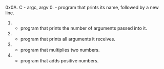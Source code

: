 0x0A. C - argc, argv
0. - program that prints its name, followed by a new line.
1. - program that prints the number of arguments passed into it.
2. - program that prints all arguments it receives.
3. - program that multiplies two numbers.
4. - program that adds positive numbers.
